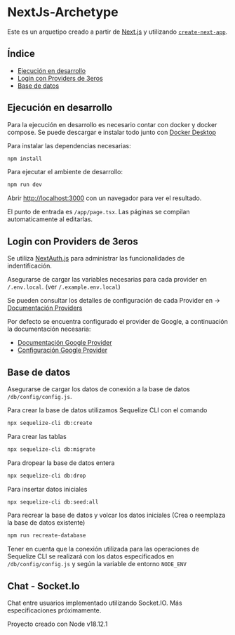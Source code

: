 # NextJs-Archetype

Este es un arquetipo creado a partir de [Next.js](https://nextjs.org/) y utilizando [`create-next-app`](https://github.com/vercel/next.js/tree/canary/packages/create-next-app).

## Índice

- [Ejecución en desarrollo](<#ejecución-en-desarrollo>)
- [Login con Providers de 3eros](<#login-con-Providers-de-3eros>)
- [Base de datos](<#base-de-datos>)

## Ejecución en desarrollo

Para la ejecución en desarrollo es necesario contar con docker y docker compose. Se puede descargar e instalar todo junto con [Docker Desktop](https://www.docker.com/products/docker-desktop/)



Para instalar las dependencias necesarias:

```bash
npm install
```

Para ejecutar el ambiente de desarrollo:

```bash
npm run dev
```

Abrir [http://localhost:3000](http://localhost:3000) con un navegador para ver el resultado.

El punto de entrada es `/app/page.tsx`. Las páginas se compilan automaticamente al editarlas.


## Login con Providers de 3eros

Se utiliza [NextAuth.js](https://https://next-auth.js.org//) para administrar las funcionalidades de indentificación.

Asegurarse de cargar las variables necesarias para cada provider en `/.env.local`. (ver `/.example.env.local`)

Se pueden consultar los detalles de configuración de cada Provider en -> [Documentación Providers](https://next-auth.js.org/providers//)

Por defecto se encuentra configurado el provider de Google, a continuación la documentación necesaria:

* [Documentación Google Provider](https://developers.google.com/identity/protocols/oauth2//)
* [Configuración Google Provider](https://console.developers.google.com/apis/credentials//)


## Base de datos

Asegurarse de cargar los datos de conexión a la base de datos `/db/config/config.js`.

Para crear la base de datos utilizamos Sequelize CLI con el comando

```bash
npx sequelize-cli db:create
```

Para crear las tablas

```bash
npx sequelize-cli db:migrate
```

Para dropear la base de datos entera

```bash
npx sequelize-cli db:drop
```

Para insertar datos iniciales

```bash
npx sequelize-cli db:seed:all
```

Para recrear la base de datos y volcar los datos iniciales (Crea o reemplaza la base de datos existente)

```bash
npm run recreate-database
```

Tener en cuenta que la conexión utilizada para las operaciones de Sequelize CLI se realizará con los datos especificados en `/db/config/config.js` y según la variable de entorno `NODE_ENV`

## Chat - Socket.Io

Chat entre usuarios implementado utilizando Socket.IO. Más especificaciones próximamente.

Proyecto creado con Node v18.12.1